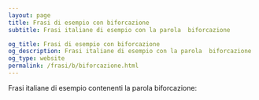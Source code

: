 ```yaml
---
layout: page
title: Frasi di esempio con biforcazione 
subtitle: Frasi italiane di esempio con la parola  biforcazione

og_title: Frasi di esempio con biforcazione 
og_description: Frasi italiane di esempio con la parola  biforcazione
og_type: website
permalink: /frasi/b/biforcazione.html
---
```


Frasi italiane di esempio contenenti la parola biforcazione:


